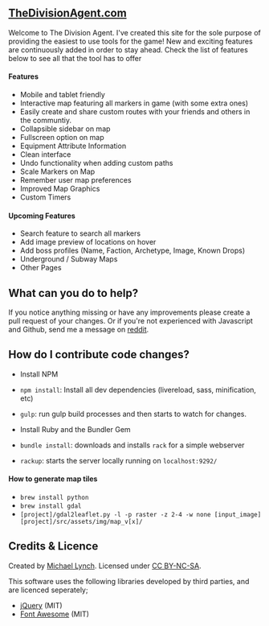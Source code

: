 [TheDivisionAgent.com](http://thedivisionagent.com)
--------------------------------------
Welcome to The Division Agent.  I've created this site for the sole purpose of providing the easiest to use tools for the game! New and exciting features are continuously added in order to stay ahead.  Check the list of features below to see all that the tool has to offer


#### Features
* Mobile and tablet friendly
* Interactive map featuring all markers in game (with some extra ones)
* Easily create and share custom routes with your friends and others in the communtiy.
* Collapsible sidebar on map
* Fullscreen option on map
* Equipment Attribute Information
* Clean interface
* Undo functionality when adding custom paths
* Scale Markers on Map
* Remember user map preferences
* Improved Map Graphics
* Custom Timers

#### Upcoming Features
* Search feature to search all markers
* Add image preview of locations on hover
* Add boss profiles (Name, Faction, Archetype, Image, Known Drops)
* Underground / Subway Maps
* Other Pages


What can you do to help?
--------------------------------------
If you notice anything missing or have any improvements please create a pull request of your changes. Or if you're not experienced with Javascript and Github, send me a message on [reddit](http://www.reddit.com/message/compose/?to=gamegenius86).


How do I contribute code changes?
--------------------------------------

* Install NPM
* `npm install`: Install all dev dependencies (livereload, sass, minification, etc)
* `gulp`: run gulp build processes and then starts to watch for changes.

* Install Ruby and the Bundler Gem
* `bundle install`: downloads and installs `rack` for a simple webserver
* `rackup`: starts the server locally running on `localhost:9292/`

#### How to generate map tiles
* `brew install python`
* `brew install gdal`
* `[project]/gdal2leaflet.py -l -p raster -z 2-4 -w none [input_image] [project]/src/assets/img/map_v[x]/`

Credits & Licence
--------------------------------------
Created by [Michael Lynch](https://github.com/gamegenius86). Licensed under [CC BY-NC-SA](http://creativecommons.org/licenses/by-nc-sa/4.0/).

This software uses the following libraries developed by third parties, and are licenced seperately;
* [jQuery](http://jquery.com) (MIT)
* [Font Awesome](http://fortawesome.github.io/Font-Awesome/) (MIT)
